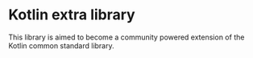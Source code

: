 # Kotlin extra library
This library is aimed to become a community powered extension of the Kotlin common standard library. 
